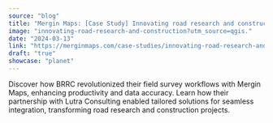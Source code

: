 ```yaml
---
source: "blog"
title: "Mergin Maps: [Case Study] Innovating road research and construction"
image: "innovating-road-research-and-construction?utm_source=qgis."
date: "2024-03-13"
link: "https://merginmaps.com/case-studies/innovating-road-research-and-construction?utm_source=qgis"
draft: "true"
showcase: "planet"
---
```


Discover how BRRC revolutionized their field survey workflows with Mergin Maps, enhancing productivity and data accuracy. Learn how their partnership with Lutra Consulting enabled tailored solutions for seamless integration, transforming road research and construction projects.
